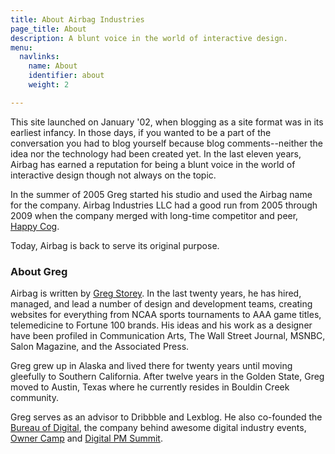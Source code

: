 ```yaml
---
title: About Airbag Industries
page_title: About
description: A blunt voice in the world of interactive design.
menu:
  navlinks:
    name: About
    identifier: about
    weight: 2

---
```

This site launched on January '02, when blogging as a site format was in its earliest infancy. In those days, if you wanted to be a part of the conversation you had to blog yourself because blog comments--neither the idea nor the technology had been created yet. In the last eleven years, Airbag has earned a reputation for being a blunt voice in the world of interactive design though not always on the topic.

In the summer of 2005 Greg started his studio and used the Airbag name for the company. Airbag Industries LLC had a good run from 2005 through 2009 when the company merged with long-time competitor and peer, [Happy Cog](https://www.airbagindustries.com/archives/airbag/memento.php).

Today, Airbag is back to serve its original purpose.

### About Greg

Airbag is written by [Greg Storey](http://www.linkedin.com/in/brilliantcrank). In the last twenty years, he has hired, managed, and lead a number of design and development teams, creating websites for everything from NCAA sports tournaments to AAA game titles, telemedicine to Fortune 100 brands. His ideas and his work as a designer have been profiled in Communication Arts, The Wall Street Journal, <span class="caps">MSNBC</span>, Salon Magazine, and the Associated Press.

Greg grew up in Alaska and lived there for twenty years until moving gleefully to Southern California. After twelve years in the Golden State, Greg moved to Austin, Texas where he currently resides in Bouldin Creek community.

Greg serves as an advisor to Dribbble and Lexblog. He also co-founded the [Bureau of Digital](http://bureauofdigital.com), the company behind awesome digital industry events, [Owner Camp](http://www.ownercamp.com) and [Digital PM Summit](http://www.dpmsummit2013.com).